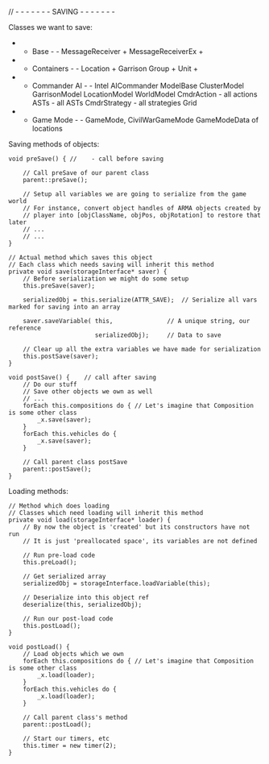 // - - - - - - - SAVING - - - - - - -

Classes we want to save:

- - Base - -
MessageReceiver     +
MessageReceiverEx   +

- - Containers - - 
Location +
Garrison
Group +
Unit +

- - Commander AI - - 
Intel
AICommander
ModelBase
ClusterModel
GarrisonModel
LocationModel
WorldModel
CmdrAction - all actions
ASTs - all ASTs
CmdrStrategy - all strategies
Grid

- - Game Mode - -
GameMode, CivilWarGameMode
GameModeData of locations

Saving methods of objects:

```
void preSave() { //    - call before saving

    // Call preSave of our parent class
    parent::preSave();

    // Setup all variables we are going to serialize from the game world
    // For instance, convert object handles of ARMA objects created by
    // player into [objClassName, objPos, objRotation] to restore that later
    // ...
    // ...
}

// Actual method which saves this object
// Each class which needs saving will inherit this method
private void save(storageInterface* saver) {
    // Before serialization we might do some setup
    this.preSave(saver);
    
    serializedObj = this.serialize(ATTR_SAVE);  // Serialize all vars marked for saving into an array
    
    saver.saveVariable( this,               // A unique string, our reference
                        serializedObj);     // Data to save

    // Clear up all the extra variables we have made for serialization
    this.postSave(saver);
}

void postSave() {    // call after saving
    // Do our stuff
    // Save other objects we own as well
    // ...
    forEach this.compositions do { // Let's imagine that Composition is some other class
        _x.save(saver);
    }
    forEach this.vehicles do {
        _x.save(saver);
    }

    // Call parent class postSave
    parent::postSave();
}
```

Loading methods:

```
// Method which does loading
// Classes which need loading will inherit this method
private void load(storageInterface* loader) { 
    // By now the object is 'created' but its constructors have not run
    // It is just 'preallocated space', its variables are not defined
    
    // Run pre-load code
    this.preLoad();

    // Get serialized array
    serializedObj = storageInterface.loadVariable(this);

    // Deserialize into this object ref
    deserialize(this, serializedObj);

    // Run our post-load code
    this.postLoad();
}

void postLoad() {
    // Load objects which we own
    forEach this.compositions do { // Let's imagine that Composition is some other class
        _x.load(loader);
    }
    forEach this.vehicles do {
        _x.load(loader);
    }

    // Call parent class's method
    parent::postLoad();

    // Start our timers, etc
    this.timer = new timer(2);
}
```